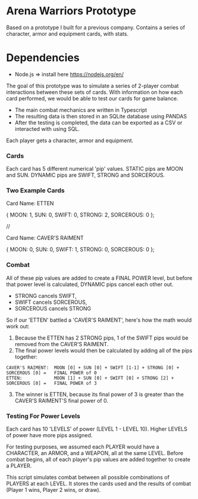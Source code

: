 # Arena Warriors Prototype
Based on a prototype I built for a previous company.  Contains a series of character, armor and equipment cards, with stats.

# Dependencies
- Node.js => install here https://nodejs.org/en/


The goal of this prototype was to simulate a series of 2-player combat interactions between these sets of cards.  With information on how each card performed, we would be able to test our cards for game balance.

- The main combat mechanics are written in Typescript
- The resulting data is then stored in an SQLite database using PANDAS
- After the testing is completed, the data can be exported as a CSV or interacted with using SQL.

Each player gets a character, armor and equipment.

### Cards

Each card has 5 different numerical 'pip' values.  STATIC pips are MOON and SUN.  DYNAMIC pips are SWIFT, STRONG and SORCEROUS.

### Two Example Cards

  Card Name: ETTEN
  
  {
    MOON: 1,
    SUN: 0,
    SWIFT: 0,
    STRONG: 2,
    SORCEROUS: 0
  };

//

  Card Name: CAVER'S RAIMENT
  
  {
    MOON: 0,
    SUN: 0,
    SWIFT: 1,
    STRONG: 0,
    SORCEROUS: 0
  };


### Combat

All of these pip values are added to create a FINAL POWER level, but before that power level is calculated, DYNAMIC pips cancel each other out.

  - STRONG cancels SWIFT,
  - SWIFT cancels SORCEROUS,
  - SORCEROUS cancels STRONG

So if our 'ETTEN' battled a 'CAVER'S RAIMENT', here's how the math would work out:

  1. Because the ETTEN has 2 STRONG pips, 1 of the SWIFT pips would be removed from the CAVER'S RAIMENT.
  2. The final power levels would then be calculated by adding all of the pips together:

    CAVER'S RAIMENT:  MOON [0] + SUN [0] + SWIFT [1-1] + STRONG [0] + SORCEROUS [0] =   FINAL POWER of 0
    ETTEN:            MOON [1] + SUN [0] + SWIFT [0] + STRONG [2] + SORCEROUS [0] =   FINAL POWER of 3

  3. The winner is ETTEN, because its final power of 3 is greater than the CAVER'S RAIMENT'S final power of 0.
  
  
### Testing For Power Levels

Each card has 10 'LEVELS' of power (LEVEL 1 - LEVEL 10).  Higher LEVELS of power have more pips assigned.

For testing purposes, we assumed each PLAYER would have a CHARACTER, an ARMOR, and a WEAPON, all at the same LEVEL.  Before combat begins, all of each player's pip values are added together to create a PLAYER.

This script simulates combat between all possible combinations of PLAYERS at each LEVEL.  It stores the cards used and the results of combat (Player 1 wins, Player 2 wins, or draw).

